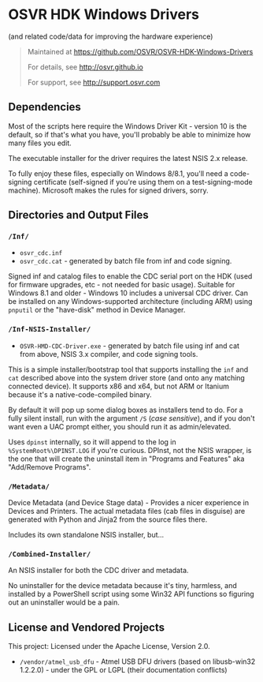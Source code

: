 # OSVR HDK Windows Drivers
(and related code/data for improving the hardware experience)

> Maintained at <https://github.com/OSVR/OSVR-HDK-Windows-Drivers>
>
> For details, see <http://osvr.github.io>
>
> For support, see <http://support.osvr.com>

## Dependencies

Most of the scripts here require the Windows Driver Kit - version 10 is the default, so if that's what you have, you'll probably be able to minimize how many files you edit.

The executable installer for the driver requires the latest NSIS 2.x release.

To fully enjoy these files, especially on Windows 8/8.1, you'll need a code-signing certificate (self-signed if you're using them on a test-signing-mode machine). Microsoft makes the rules for signed drivers, sorry.

## Directories and Output Files

### `/Inf/`

- `osvr_cdc.inf`
- `osvr_cdc.cat` - generated by batch file from inf and code signing.

Signed inf and catalog files to enable the CDC serial port on the HDK (used for firmware upgrades, etc - not needed for basic usage). Suitable for Windows 8.1 and older - Windows 10 includes a universal CDC driver. Can be installed on any Windows-supported architecture (including ARM) using `pnputil` or the "have-disk" method in Device Manager.

### `/Inf-NSIS-Installer/`

- `OSVR-HMD-CDC-Driver.exe` - generated by batch file using inf and cat from above, NSIS 3.x compiler, and code signing tools.

This is a simple installer/bootstrap tool that supports installing the `inf` and `cat` described above into the system driver store (and onto any matching connected device). It supports x86 and x64, but not ARM or Itanium because it's a native-code-compiled binary.

By default it will pop up some dialog boxes as installers tend to do. For a fully silent install, run with the argument `/S` (*case sensitive*), and if you don't want even a UAC prompt either, you should run it as admin/elevated.

Uses `dpinst` internally, so it will append to the log in `%SystemRoot%\DPINST.LOG` if you're curious. DPInst, not the NSIS wrapper, is the one that will create the uninstall item in "Programs and Features" aka "Add/Remove Programs".

### `/Metadata/`

Device Metadata (and Device Stage data) - Provides a nicer experience in Devices and Printers. The actual metadata files (cab files in disguise) are generated with Python and Jinja2 from the source files there.

Includes its own standalone NSIS installer, but...

### `/Combined-Installer/`

An NSIS installer for both the CDC driver and metadata.

No uninstaller for the device metadata because it's tiny, harmless, and installed by a PowerShell script using some Win32 API functions so figuring out an uninstaller would be a pain.

## License and Vendored Projects

This project: Licensed under the Apache License, Version 2.0.

- `/vendor/atmel_usb_dfu` - Atmel USB DFU drivers (based on libusb-win32 1.2.2.0) - under the GPL or LGPL (their documentation conflicts)
